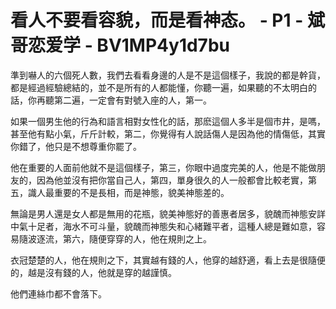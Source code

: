 # 看人不要看容貌，而是看神态。 - P1 - 斌哥恋爱学 - BV1MP4y1d7bu

準到嚇人的六個死人數，我們去看看身邊的人是不是這個樣子，我說的都是幹貨，都是經過經驗總結的，並不是所有的人都能懂，你聽一遍，如果聽的不太明白的話，你再聽第二遍，一定會有對號入座的人，第一。

如果一個男生他的行為和語言相對女性化的話，那麽這個人多半是個市井，是嗎，甚至他有點小氣，斤斤計較，第二，你覺得有人說話傷人是因為他的情傷低，其實你錯了，他只是不想尊重你罷了。

他在重要的人面前他就不是這個樣子，第三，你眼中過度完美的人，他是不能做朋友的，因為他並沒有把你當自己人，第四，單身很久的人一般都會比較老實，第五，識人最重要的不是長相，而是神態，貌美神態差的。

無論是男人還是女人都是無用的花瓶，貌美神態好的善惠者居多，貌醜而神態安詳中氣十足者，海水不可斗量，貌醜而神態失和心緒難平者，這種人總是難如意，容易隨波逐流，第六，隨便穿穿的人，他在規則之上。

衣冠楚楚的人，他在規則之下，其實越有錢的人，他穿的越舒適，看上去是很隨便的，越是沒有錢的人，他就是穿的越謹慎。

他們連絲巾都不會落下。